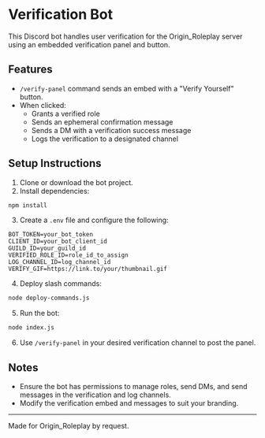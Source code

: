 #  Verification Bot

This Discord bot handles user verification for the Origin_Roleplay server using an embedded verification panel and button.

## Features

- `/verify-panel` command sends an embed with a "Verify Yourself" button.
- When clicked:
  - Grants a verified role
  - Sends an ephemeral confirmation message
  - Sends a DM with a verification success message
  - Logs the verification to a designated channel

## Setup Instructions

1. Clone or download the bot project.
2. Install dependencies:

```bash
npm install
```

3. Create a `.env` file and configure the following:

```
BOT_TOKEN=your_bot_token
CLIENT_ID=your_bot_client_id
GUILD_ID=your_guild_id
VERIFIED_ROLE_ID=role_id_to_assign
LOG_CHANNEL_ID=log_channel_id
VERIFY_GIF=https://link.to/your/thumbnail.gif
```

4. Deploy slash commands:

```bash
node deploy-commands.js
```

5. Run the bot:

```bash
node index.js
```

6. Use `/verify-panel` in your desired verification channel to post the panel.

## Notes

- Ensure the bot has permissions to manage roles, send DMs, and send messages in the verification and log channels.
- Modify the verification embed and messages to suit your branding.

---

Made for Origin_Roleplay by request.
